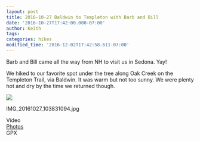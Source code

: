 ```yaml
---
layout: post
title: 2016-10-27 Baldwin to Templeton with Barb and Bill
date: '2016-10-27T17:42:00.000-07:00'
author: Keith
tags: 
categories: hikes
modified_time: '2016-12-02T17:42:58.611-07:00'
---
```


Barb and Bill came all the way from NH to visit us in Sedona. Yay!  

We hiked to our favorite spot under the tree along Oak Creek on the
Templeton Trail, via Baldwin. It was warm but not too sunny. We were
plenty hot and dry by the time we returned though.  

[![](
https://lh3.googleusercontent.com/pw/ACtC-3fqmV0N2BEDMCKNWjeUZLe9ECimRTl1nXySXDJ-c2SvFr5xGMT-aEX6BvQ0apzmvg0Yl2mecJGa6E-sJBCizTfNlmuRIzes__H3S7HLaAB7VfZPwXteJnNQLQ5W_02iUyjPt05kkCM4eT2shq_uRhFhuw=w800-no-tmp.jpg
)](
https://lh3.googleusercontent.com/pw/ACtC-3fqmV0N2BEDMCKNWjeUZLe9ECimRTl1nXySXDJ-c2SvFr5xGMT-aEX6BvQ0apzmvg0Yl2mecJGa6E-sJBCizTfNlmuRIzes__H3S7HLaAB7VfZPwXteJnNQLQ5W_02iUyjPt05kkCM4eT2shq_uRhFhuw=w0-no-tmp.jpg
)

IMG_20161027_103831094.jpg

Video  
[Photos](https://goo.gl/photos/APPQzaimM6z1map67)  
GPX  
  
